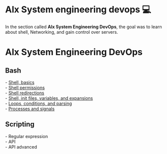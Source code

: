 <h1> Alx System engineering devops 💻</h1>
<p> In the section called <b>Alx System Engineering DevOps</b>, the goal was to learn about shell, Networking,  and gain control over servers.</p>
<h1>Alx System Engineering DevOps</h1>

  <h2><b>Bash</b></td></h2>
- <a href="https://github.com/Saraiin/alx-system_engineering-devops/tree/master/0x00-shell_basics">Shell, basics</a>
<br>
- <a href="https://github.com/Saraiin/alx-system_engineering-devops/tree/master/0x01-shell_permissions">Shell permissions</a>
<br/>
- <a href="https://github.com/Saraiin/alx-system_engineering-devops/tree/master/0x02-shell_redirections">Shell redirections</a><br>
- <a href="#">Shell, init files, variables, and expansions</a><br>
- <a href="#">Loops, conditions, and parsing</a><br>
- <a href="#">Processes and signals</a><br>

 <h2><b>Scripting</b></h2>
- Regular expression <br>
- API <br>
- API advanced 

